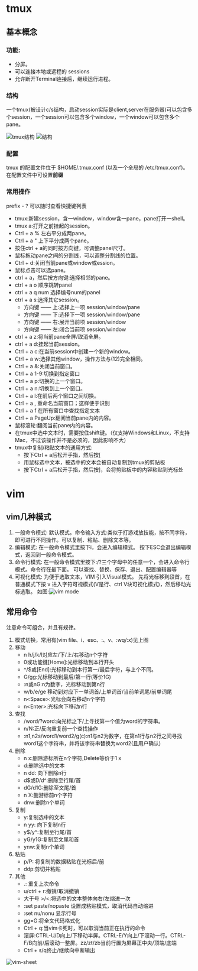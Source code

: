 # tmux
## 基本概念
### 功能:
+ 分屏。
+ 可以连接本地或远程的 sessions
+ 允许断开Terminal连接后，继续运行进程。
### 结构
一个tmux(被设计c/s结构，启动session实际是client,server在服务器)可以包含多个session，一个session可以包含多个window，一个window可以包含多个pane。

![tmux结构](pic/tmux结构.png)
![结构](pic/结构.jpg)
### 配置
tmux 的配置文件位于 $HOME/.tmux.conf (以及一个全局的 /etc/tmux.conf)。在配置文件中可设置**前缀**
### 常用操作
prefix - ? 可以随时查看快捷键列表
+ tmux:新建session，含一window，window含一pane，pane打开一shell。
+ tmux a:打开之前挂起的session。
+ Ctrl + a % 左右平分成两pane。
+ Ctrl + a " 上下平分成两个pane。
+ 按住ctrl + a的同时按方向键，可调整panel尺寸。
+ 鼠标拖动pane之间的分割线，可以调整分割线的位置。
+ Ctrl + d:关闭当前pane或window或ession。
+ 鼠标点击可以选pane。
+ ctrl + a，然后按方向键:选择相邻的pane。
+ ctrl + a o 顺序跳转panel
+ ctrl + a q num 选择编号num的panel
+ ctrl + a s:选择其它session。
    + 方向键 —— 上:选择上一项 session/window/pane
    + 方向键 —— 下:选择下一项 session/window/pane
    + 方向键 —— 右:展开当前项 session/window
    + 方向键 —— 左:闭合当前项 session/window
+ ctrl + a z:将当前pane全屏/取消全屏。
+ ctrl + a d:挂起当前session。
+ Ctrl + a c:在当前session中创建一个新的window。
+ Ctrl + a w:选择其他window，操作方法与(12)完全相同。
+ Ctrl + a &:关闭当前窗口。
+ Ctrl + a 1-9:切换到指定窗口
+ Ctrl + a p:切换的上一个窗口。
+ Ctrl + a n:切换到上一个窗口。
+ Ctrl + a l:在前后两个窗口之间切换。
+ Ctrl + a , 重命名当前窗口；这样便于识别
+ Ctrl + a f	在所有窗口中查找指定文本
+ Ctrl + a PageUp:翻阅当前pane内的内容。
+ 鼠标滚轮:翻阅当前pane内的内容。
+ 在tmux中选中文本时，需要按住shift键。（仅支持Windows和Linux，不支持Mac，不过该操作并不是必须的，因此影响不大）
+ tmux中复制/粘贴文本的通用方式:
    + 按下Ctrl + a后松开手指，然后按[
    + 用鼠标选中文本，被选中的文本会被自动复制到tmux的剪贴板
    + 按下Ctrl + a后松开手指，然后按]，会将剪贴板中的内容粘贴到光标处

# vim
## vim几种模式
1. 一般命令模式:
    默认模式。命令输入方式:类似于打游戏放技能，按不同字符，即可进行不同操作。可以复制、粘贴、删除文本等。
2. 编辑模式:
    在一般命令模式里按下i，会进入编辑模式。
    按下ESC会退出编辑模式，返回到一般命令模式。
3. 命令行模式:
    在一般命令模式里按下:/?三个字母中的任意一个，会进入命令行模式。命令行在最下面。
    可以查找、替换、保存、退出、配置编辑器等
4. 可视化模式:
   为便于选取文本，VIM 引入Visual模式。 先将光标移到段首，在普通模式下按 v 进入字符可视模式(V是行、ctrl V块可视化模式)，然后移动光标选取。 
如图:![vim mode](pic/vim%20mode.jpg)
## 常用命令
注意命令可组合，并且有规律。
1. 模式切换，常用有(vim file、i、esc、:、v、:wq/:x)见上图
2. 移动
    + n h/j/k/l对应左/下/上/右移动n个字符
    + 0或功能键[Home]:光标移动到本行开头
    + ^/$或[End]:光标移动到本行第一/最后字符，与上个不同。 
    + G/gg:光标移动到最后/第一行(等价1G)
    + :n或nG:n为数字，光标移动到第n行
    + w/b/e/ge 移动到对应下一单词首/上单词首/当前单词尾/前单词尾
    + n\<Space>:光标会向右移动n个字符
    + n\<Enter>:光标向下移动n行
3. 查找
    + /word/?word:向光标之下/上寻找第一个值为word的字符串。
    + n/N:正/反向重复前一个查找操作
    + :n1,n2s/word1/word2/g(c):n1与n2为数字，在第n1行与n2行之间寻找word1这个字符串，并将该字符串替换为word2(且用户确认)
4. 删除
    + n x:删除游标所在n个字符,Delete等价于1 x
    + d:删除选中的文本
    + n dd: 向下删除n行
    + d$或D/d^:删除至行尾/首
    + dG/d1G:删除至文尾/首
    + n X:删游标前n个字符
    + dnw:删除n个单词
5. 复制
    + y:复制选中的文本
    + n yy: 向下复制n行
    + y$/y^:复制至行尾/首
    + yG/y1G:复制至文尾和首
    + ynw:复制n个单词
6. 粘贴
    + p/P: 将复制的数据粘贴在光标后/前
    + ddp:剪切并粘贴
7. 其他
    + .: 重复上次命令
    + u/ctrl + r:撤销/取消撤销
    + 大于号 >/<:将选中的文本整体向右/左缩进一次
    + :set paste/nopaste 设置成粘贴模式，取消代码自动缩进
    + :set nu/nonu 显示行号
    + gg=G:将全文代码格式化
    + Ctrl + q:当vim卡死时，可以取消当前正在执行的命令
    + 滚屏:CTRL-U/D向上/下移动半屏。CTRL-E/Y向上/下滚动一行。CTRL-F/B向前/后滚动一整屏。zz/zt/zb当前行置为屏幕正中央/顶端/底端
    + Ctrl + s/q终止/继续向中断输出

![vim-sheet](pic/vim-sheet.png)